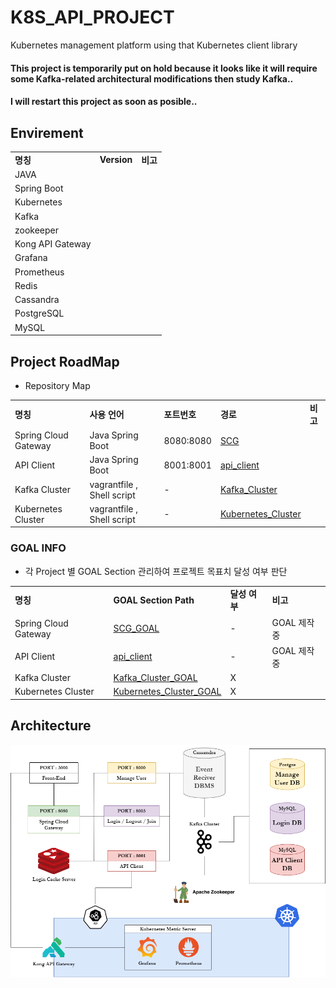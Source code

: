 # K8S_API_PROJECT
Kubernetes management platform using that Kubernetes client library

#### **This project is temporarily put on hold because it looks like it will require some Kafka-related architectural modifications then study Kafka..**
#### **I will restart this project as soon as posible..**

## **Envirement**
||||
|--|--|--|
|**명칭**|**Version**|**비고**|
|JAVA|||
|Spring Boot|||
|Kubernetes|||
|Kafka|||
|zookeeper|||
|Kong API Gateway|||
|Grafana|||
|Prometheus|||
|Redis|||
|Cassandra|||
|PostgreSQL|||
|MySQL|||

## **Project RoadMap**
- Repository Map

||||||
|--|--|--|--|--|
|**명칭**|**사용 언어**|**포트번호**|**경로**|**비고**|
|Spring Cloud Gateway|Java Spring Boot|8080:8080|[SCG](./scg/)||
|API Client|Java Spring Boot|8001:8001|[api_client](./api_client/)||
|Kafka Cluster|vagrantfile , Shell script| - |[Kafka_Cluster](./Kafka_Cluster/)||
|Kubernetes Cluster|vagrantfile , Shell script| - |[Kubernetes_Cluster](./Kubernetes_Cluster/)||

### **GOAL INFO**
- 각 Project 별 GOAL Section 관리하여 프로젝트 목표치 달성 여부 판단

|||||
|--|--|--|--|
|**명칭**|**GOAL Section Path**|**달성 여부**|**비고**|
|Spring Cloud Gateway|[SCG_GOAL]()|-|GOAL 제작중|
|API Client|[api_client]()|-|GOAL 제작중|
|Kafka Cluster|[Kafka_Cluster_GOAL](./Kafka_Cluster/README.md/#goal)|X||
|Kubernetes Cluster|[Kubernetes_Cluster_GOAL](./Kubernetes_Cluster/README.md/#goal)|X||

## **Architecture**

![K8S_Mangement_Platform][K8S_Mangement_Platform]

[K8S_Mangement_Platform]:./images/K8S_Mangement_Platform.png
